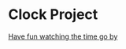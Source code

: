 # Clock Project

[Have fun watching the time go by](https://hhodge8.github.io/Hodges_Hudson_Art2210/clock_project/Sept25.html)
